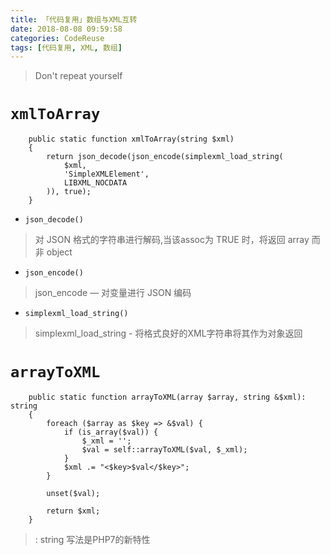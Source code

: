 ```yaml
---
title: 「代码复用」数组与XML互转
date: 2018-08-08 09:59:58
categories: CodeReuse
tags: [代码复用, XML, 数组]
---
```


> Don't repeat yourself

<!-- more -->

# `xmlToArray`

```
    public static function xmlToArray(string $xml)
    {
        return json_decode(json_encode(simplexml_load_string(
            $xml,
            'SimpleXMLElement',
            LIBXML_NOCDATA
        )), true);
    }
```

- `json_decode()`

> 对 JSON 格式的字符串进行解码,当该assoc为 TRUE 时，将返回 array 而非 object

- `json_encode()`

> json_encode — 对变量进行 JSON 编码

- `simplexml_load_string()`

> simplexml_load_string - 将格式良好的XML字符串将其作为对象返回

# `arrayToXML`

```
    public static function arrayToXML(array $array, string &$xml): string
    {
        foreach ($array as $key => &$val) {
            if (is_array($val)) {
                $_xml = '';
                $val = self::arrayToXML($val, $_xml);
            }
            $xml .= "<$key>$val</$key>";
        }

        unset($val);

        return $xml;
    }
```

> : string 写法是PHP7的新特性
